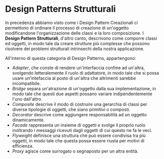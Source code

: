 # Design Patterns Strutturali

In precedenza abbiamo visto come i Design Pattern Creazionali ci permettono di ordinare il processo di creazione di 
un'oggetto modificandone l'organizzazione delle classi e la loro composizione. I __Design Pattern Strutturali__, 
d'altro canto, descrivono come comporre classi ed oggetti, in modo tale da creare strutture più complesse che 
possono risolvere dei problemi strutturali intrinsechi della nostra applicazione.

All'interno di questa categoria di Design Patterns, appartengono:

* _Adapter_, che conste di rendere un'interfaccia confme ad un'altra, svolgendo letteralemente il ruolo di 
  adattatore, in modo tale che si possa usare un'intefaccia al posto di un'altra che altrimenti sarebbe incompatibile.
* _Bridge_ separa un'atrazione di un'oggetto dalla sua implementazione, in modo tale che questi due aspetti possano 
  variare indipendentemente l'uno dall'altro.
* _Composite_ descrive il modo di costruire una gerarchia di classi per diverse tipologie di oggetti, che siano 
  primitivi o composti.
* _Decorator_ descrive come aggiungere responsabilità ad un oggetto dinamicamente.
* _Facade_ rappresenta un insieme di oggetti e svolge il proprio ruolo inoltrando i messaggi ricevuti dagli oggetti 
  di cui questo ne fa le veci.
* _Flyweight_ definisce una struttura che può essere condivisa tra più oggetti, in modo tale che questa possa essere 
  riusta per motivi di efficienza.
* _Proxy_ agisce come surrogato o segnaposto per un altra entità.
